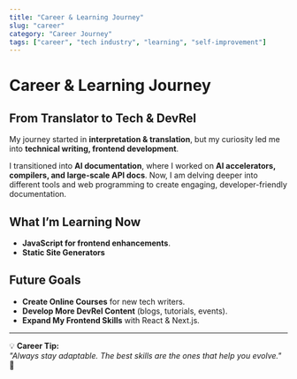 ```yaml
---
title: "Career & Learning Journey"
slug: "career"
category: "Career Journey"
tags: ["career", "tech industry", "learning", "self-improvement"]
---
```

# Career & Learning Journey

## From Translator to Tech & DevRel
My journey started in **interpretation & translation**, but my curiosity led me into **technical writing, frontend development**.

I transitioned into **AI documentation**, where I worked on **AI accelerators, compilers, and large-scale API docs**. Now, I am delving deeper into different tools and web programming to create engaging, developer-friendly documentation.

## What I’m Learning Now
- **JavaScript for frontend enhancements**.
- **Static Site Generators**

## Future Goals
- **Create Online Courses** for new tech writers.
- **Develop More DevRel Content** (blogs, tutorials, events).
- **Expand My Frontend Skills** with React & Next.js.

---
💡 **Career Tip:**  
*"Always stay adaptable. The best skills are the ones that help you evolve."* 🚀